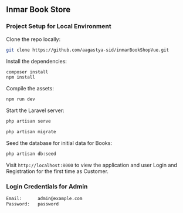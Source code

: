## Inmar Book Store

### Project Setup for Local Environment

Clone the repo locally:

```sh
git clone https://github.com/aagastya-sid/inmarBookShopVue.git
```

Install the dependencies:

```sh
composer install
npm install
```

Compile the assets:

```sh
npm run dev
```

Start the Laravel server:

```sh
php artisan serve
```

```sh
php artisan migrate
```

Seed the database for initial data for Books:

```sh
php artisan db:seed
```

Visit `http://localhost:8000` to view the application and user Login and Registration for the first time as Customer.

### Login Credentials for Admin

```sh
Email:      admin@example.com
Password:   password
```


